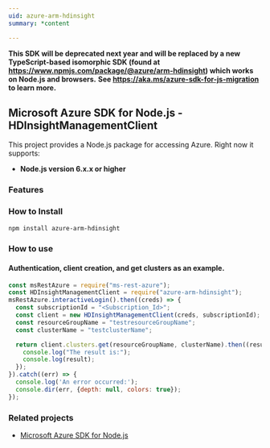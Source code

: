 ```yaml
---
uid: azure-arm-hdinsight
summary: *content

---
```

**This SDK will be deprecated next year and will be replaced by a new TypeScript-based isomorphic SDK (found at https://www.npmjs.com/package/@azure/arm-hdinsight) which works on Node.js and browsers.**
**See https://aka.ms/azure-sdk-for-js-migration to learn more.**
## Microsoft Azure SDK for Node.js - HDInsightManagementClient

This project provides a Node.js package for accessing Azure. Right now it supports:
- **Node.js version 6.x.x or higher**

### Features


### How to Install

```bash
npm install azure-arm-hdinsight
```

### How to use

#### Authentication, client creation, and get clusters as an example.

```javascript
const msRestAzure = require("ms-rest-azure");
const HDInsightManagementClient = require("azure-arm-hdinsight");
msRestAzure.interactiveLogin().then((creds) => {
  const subscriptionId = "<Subscription_Id>";
  const client = new HDInsightManagementClient(creds, subscriptionId);
  const resourceGroupName = "testresourceGroupName";
  const clusterName = "testclusterName";

  return client.clusters.get(resourceGroupName, clusterName).then((result) => {
    console.log("The result is:");
    console.log(result);
  });
}).catch((err) => {
  console.log('An error occurred:');
  console.dir(err, {depth: null, colors: true});
});
```
### Related projects

- [Microsoft Azure SDK for Node.js](https://github.com/Azure/azure-sdk-for-node)
